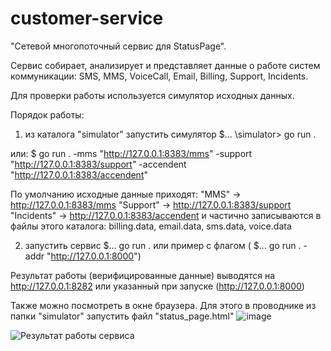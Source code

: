 # customer-service
"Cетевой многопоточный сервис для StatusPage".

Сервис собирает, анализирует и представляет данные о работе систем коммуникации: SMS, MMS, VoiceCall, Email, Billing, Support, Incidents.

Для проверки работы используется симулятор исходных данных.

Порядок работы:
1. из каталога "simulator" запустить симулятор  $... \simulator> go run .

или:
$ go run . -mms "http://127.0.0.1:8383/mms" -support "http://127.0.0.1:8383/support" -accendent "http://127.0.0.1:8383/accendent"

По умолчанию исходные данные приходят:
  "MMS" -> http://127.0.0.1:8383/mms
  "Support" -> http://127.0.0.1:8383/support
  "Incidents" -> http://127.0.0.1:8383/accendent
  и частично записываются в файлы этого каталога: billing.data, email.data, sms.data, voice.data

2. запустить сервис $... go run .   или пример с флагом ( $... go run . -addr "http://127.0.0.1:8000")

Результат работы (верифицированные данные) выводятся
  на http://127.0.0.1:8282  или указанный при запуске (http://127.0.0.1:8000)
  
Также можно посмотреть в окне браузера.
   Для этого в проводнике из папки "simulator" запустить файл "status_page.html"
![image](https://github.com/CHvvmu/service-cust/assets/96997574/e1652c6b-76e4-4f62-9ebf-99f5729d9574)

![Результат работы сервиса](https://github.com/CHvvmu/service-cust/assets/96997574/70681c5d-e6bb-4f27-8639-ed114cd92d71)
